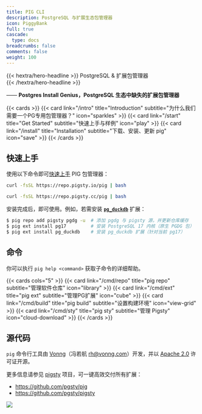 ```yaml
---
title: PIG CLI
description: PostgreSQL 与扩展生态包管理器
icon: PiggyBank
full: true
cascade:
  type: docs
breadcrumbs: false
comments: false
weight: 100
---
```


<div class="hx-mt-6 hx-mb-6">
{{< hextra/hero-headline >}}
  PostgreSQL & 扩展包管理器 &nbsp;<br class="sm:hx-block hx-hidden" />
{{< /hextra/hero-headline >}}
</div>


—— **Postgres Install Genius，PostgreSQL 生态中缺失的扩展包管理器**

{{< cards >}}
{{< card link="/intro"   title="Introduction" subtitle="为什么我们需要一个PG专用包管理器？" icon="sparkles" >}}
{{< card link="/start"   title="Get Started"  subtitle="快速上手与样例"  icon="play" >}}
{{< card link="/install" title="Installation" subtitle="下载、安装、更新 pig" icon="save" >}}
{{< /cards >}}

## 快速上手

使用以下命令即可[快速上手](/zh/pig/start) PIG 包管理器：

```bash tab="default"
curl -fsSL https://repo.pigsty.io/pig | bash
```
```bash tab="mirror"
curl -fsSL https://repo.pigsty.cc/pig | bash
```

安装完成后，即可使用。例如，若需安装 [**`pg_duckdb`**](/zh/e/pg_duckdb/) 扩展：

```bash
$ pig repo add pigsty pgdg -u  # 添加 pgdg 与 pigsty 源，并更新仓库缓存
$ pig ext install pg17         # 安装 PostgreSQL 17 内核（原生 PGDG 包）
$ pig ext install pg_duckdb    # 安装 pg_duckdb 扩展（针对当前 pg17）
```



## 命令

你可以执行 `pig help <command>` 获取子命令的详细帮助。

{{< cards cols="5" >}}
{{< card link="/cmd/repo"  title="pig repo"  subtitle="管理软件仓库"  icon="library" >}}
{{< card link="/cmd/ext"   title="pig ext"   subtitle="管理PG扩展"   icon="cube" >}}
{{< card link="/cmd/build" title="pig build" subtitle="设置构建环境"  icon="view-grid" >}}
{{< card link="/cmd/sty"   title="pig sty"   subtitle="管理 Pigsty"  icon="cloud-download" >}}
{{< /cards >}}


## 源代码

`pig` 命令行工具由 [Vonng](https://vonng.com/en/)（冯若航 rh@vonng.com）开发，并以 [Apache 2.0](https://github.com/pgsty/pig/?tab=Apache-2.0-1-ov-file#readme) 许可证开源。

更多信息请参见 [pigsty](https://pgsty.com) 项目，可一键高效交付所有扩展：

- https://github.com/pgsty/pig
- https://github.com/pgsty/pigsty

![](/logo.png)
